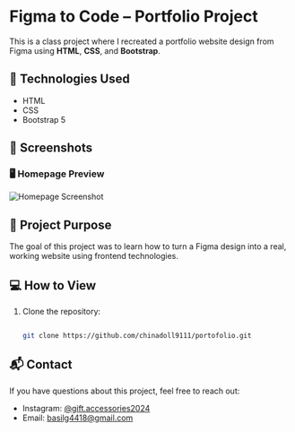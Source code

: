 # Figma to Code – Portfolio Project

This is a class project where I recreated a portfolio website design from Figma using **HTML**, **CSS**, and **Bootstrap**.

## 🔧 Technologies Used
- HTML
- CSS
- Bootstrap 5

## 📸 Screenshots

### 🖥️ Homepage Preview
![Homepage Screenshot](images/homepage.png)


## 🎯 Project Purpose

The goal of this project was to learn how to turn a Figma design into a real, working website using frontend technologies.

## 💻 How to View

1. Clone the repository:
   ```bash

   git clone https://github.com/chinadoll9111/portofolio.git
   
## 📬 Contact

If you have questions about this project, feel free to reach out:

- Instagram: [@gift.accessories2024](https://www.instagram.com/gift.accessories2024?igsh=dXBvbThzeXBobTVh)
- Email: basilg4418@gmail.com
